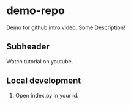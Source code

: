 # demo-repo
Demo for github intro video.
Some Description!

## Subheader
Watch tutorial on youtube.

## Local development

1. Open index.py in your id.